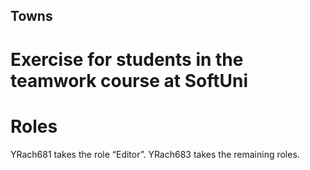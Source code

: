 ## Towns
# Exercise for students in the teamwork course at SoftUni

# Roles
 YRach681 takes the role “Editor”.
 YRach683 takes the remaining roles.

